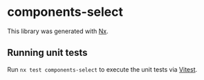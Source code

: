 # components-select

This library was generated with [Nx](https://nx.dev).

## Running unit tests

Run `nx test components-select` to execute the unit tests via [Vitest](https://vitest.dev/).
